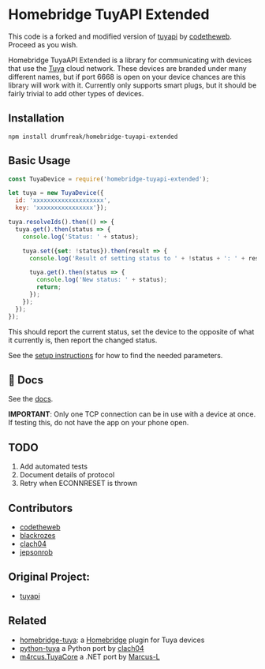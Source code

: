 # Homebridge TuyAPI Extended

This code is a forked and modified version of [tuyapi](https://github.com/codetheweb/tuyapi) by [codetheweb](https://github.com/codetheweb). Proceed as you wish.

Homebridge TuyaAPI Extended is a library for communicating with devices that use the [Tuya](http://tuya.com) cloud network. These devices are branded under many different names, but if port 6668 is open on your device chances are this library will work with it.
Currently only supports smart plugs, but it should be fairly trivial to add other types of devices.

## Installation

  `npm install drumfreak/homebridge-tuyapi-extended`

## Basic Usage
```javascript
const TuyaDevice = require('homebridge-tuyapi-extended');

let tuya = new TuyaDevice({
  id: 'xxxxxxxxxxxxxxxxxxxx',
  key: 'xxxxxxxxxxxxxxxx'});

tuya.resolveIds().then(() => {  
  tuya.get().then(status => {
    console.log('Status: ' + status);

    tuya.set({set: !status}).then(result => {
      console.log('Result of setting status to ' + !status + ': ' + result);

      tuya.get().then(status => {
        console.log('New status: ' + status);
        return;
      });
    });
  });
});
```

This should report the current status, set the device to the opposite of what it currently is, then report the changed status.

See the [setup instructions](docs/SETUP.md) for how to find the needed parameters.

## 📓 Docs

See the [docs](docs/API.md).

**IMPORTANT**: Only one TCP connection can be in use with a device at once. If testing this, do not have the app on your phone open.

## TODO

1.  Add automated tests
2.  Document details of protocol
3.  Retry when ECONNRESET is thrown

## Contributors

-   [codetheweb](https://github.com/codetheweb)
-   [blackrozes](https://github.com/blackrozes)
-   [clach04](https://github.com/clach04)
-   [jepsonrob](https://github.com/jepsonrob)


## Original Project:

-   [tuyapi](https://github.com/codetheweb/tuyapi)

## Related

-   [homebridge-tuya](https://github.com/codetheweb/homebridge-tuya-outlet): a [Homebridge](https://github.com/nfarina/homebridge) plugin for Tuya devices
-	[python-tuya](https://github.com/clach04/python-tuya) a Python port by [clach04](https://github.com/clach04)
-	[m4rcus.TuyaCore](https://github.com/Marcus-L/m4rcus.TuyaCore) a .NET port by [Marcus-L](https://github.com/Marcus-L)
